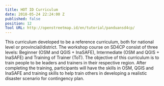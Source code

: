 ```yaml
---
title: HOT ID Curriculum
date: 2018-05-24 22:24:00 Z
published: false
position: 12
Tool URL: http://openstreetmap.id/en/tutorial/panduansd4cp/
---
```


This curriculum developed to be a reference curriculum, both for national level or provincial/district. The workshop course on SD4CP consist of three levels: Beginner (OSM and QGIS + InaSAFE), Intermediate (OSM and QGIS + InaSAFE) and Training of Trainer (ToT). The objective of this curriculum is to train people to be leaders and trainers in their respective region. After completing the training, participants will have the skills in OSM, QGIS and InaSAFE and training skills to help train others in developing a realistic disaster scenario for contingency plan.